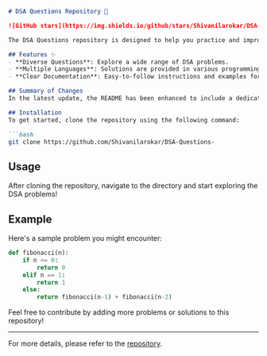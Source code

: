 ```markdown
# DSA Questions Repository 🤖

![GitHub stars](https://img.shields.io/github/stars/Shivanilarokar/DSA-Questions-.svg?style=social) ![GitHub forks](https://img.shields.io/github/forks/Shivanilarokar/DSA-Questions-.svg?style=social)

The DSA Questions repository is designed to help you practice and improve your coding skills through a comprehensive collection of Data Structures and Algorithms (DSA) problems.

## Features ✨
- **Diverse Questions**: Explore a wide range of DSA problems.
- **Multiple Languages**: Solutions are provided in various programming languages.
- **Clear Documentation**: Easy-to-follow instructions and examples for each problem.

## Summary of Changes
In the latest update, the README has been enhanced to include a dedicated **Features** section, highlighting the core advantages of the repository. Minor formatting adjustments were also made for improved readability.

## Installation
To get started, clone the repository using the following command:

```bash
git clone https://github.com/Shivanilarokar/DSA-Questions-
```

## Usage
After cloning the repository, navigate to the directory and start exploring the DSA problems!

## Example
Here's a sample problem you might encounter:

```python
def fibonacci(n):
    if n <= 0:
        return 0
    elif n == 1:
        return 1
    else:
        return fibonacci(n-1) + fibonacci(n-2)
```

Feel free to contribute by adding more problems or solutions to this repository!

---

For more details, please refer to the [repository](https://github.com/Shivanilarokar/DSA-Questions-).
```